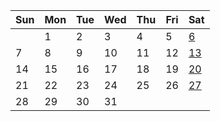 | Sun | Mon | Tue | Wed | Thu | Fri | Sat |
|-----|-----|-----|-----|-----|-----|-----|
|     |  1  |  2  |  3  |  4  |  5  |[6](#)|
|  7  |  8  |  9  | 10  | 11  | 12  |[13](#)|
| 14  | 15  | 16  | 17  | 18  | 19  |[20](#)|
| 21  | 22  | 23  | 24  | 25  | 26  |[27](#)|
| 28  | 29  | 30  | 31  |     |     |     |
